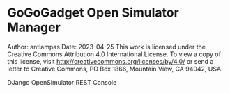 #  GoGoGadget Open Simulator Manager

Author: antlampas
Date: 2023-04-25
This work is licensed under the Creative Commons Attribution 4.0 International License. To view a copy of this license, visit http://creativecommons.org/licenses/by/4.0/ or send a letter to Creative Commons, PO Box 1866, Mountain View, CA 94042, USA.

DJango OpenSimulator REST Console